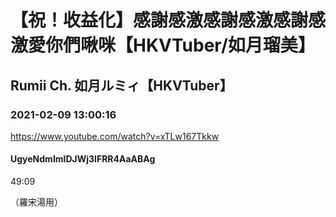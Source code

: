# 【祝！收益化】感謝感激感謝感激感謝感激愛你們啾咪【HKVTuber/如月瑠美】

## Rumii Ch. 如月ルミィ【HKVTuber】

### 2021-02-09 13:00:16

https://www.youtube.com/watch?v=xTLw167Tkkw

#### UgyeNdmImlDJWj3IFRR4AaABAg

49:09



（羅宋湯用）

